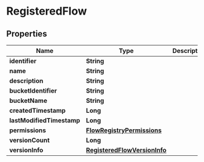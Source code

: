 # RegisteredFlow

## Properties
Name | Type | Description | Notes
------------ | ------------- | ------------- | -------------
**identifier** | **String** |  |  [optional]
**name** | **String** |  |  [optional]
**description** | **String** |  |  [optional]
**bucketIdentifier** | **String** |  |  [optional]
**bucketName** | **String** |  |  [optional]
**createdTimestamp** | **Long** |  |  [optional]
**lastModifiedTimestamp** | **Long** |  |  [optional]
**permissions** | [**FlowRegistryPermissions**](FlowRegistryPermissions.md) |  |  [optional]
**versionCount** | **Long** |  |  [optional]
**versionInfo** | [**RegisteredFlowVersionInfo**](RegisteredFlowVersionInfo.md) |  |  [optional]
